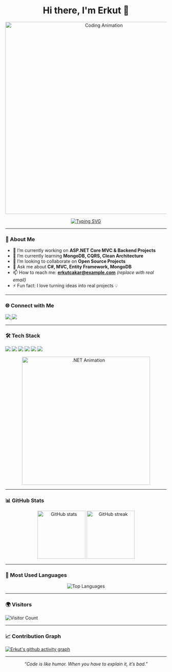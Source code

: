 <h1 align="center">Hi there, I'm Erkut 👋</h1>

<!-- Hareketli Banner -->
<p align="center">
  <img src="https://media.giphy.com/media/qgQUggAC3Pfv687qPC/giphy.gif" width="600" alt="Coding Animation" />
</p>

<!-- Yazı Animasyonu -->
<p align="center">
  <a href="https://github.com/erkutcakar-dev">
    <img src="https://readme-typing-svg.demolab.com?font=Fira+Code&size=24&duration=3000&pause=1000&color=00CFFF&center=true&vCenter=true&width=500&lines=.NET+Developer;C%23+%7C+ASP.NET+%7C+MVC;Backend+%26+Fullstack+Developer;Always+Learning+New+Techs" alt="Typing SVG" />
  </a>
</p>

---

### 🚀 About Me  
- 🔭 I’m currently working on **ASP.NET Core MVC & Backend Projects**  
- 🌱 I’m currently learning **MongoDB, CQRS, Clean Architecture**  
- 👯 I’m looking to collaborate on **Open Source Projects**  
- 💬 Ask me about **C#, MVC, Entity Framework, MongoDB**  
- 📫 How to reach me: **erkutcakar@example.com** *(replace with real email)*  
- ⚡ Fun fact: I love turning ideas into real projects 💡  

---

### 🌐 Connect with Me  

<p>
  <a href="https://www.linkedin.com/in/erkut-cakar/" target="_blank">
    <img src="https://img.shields.io/badge/LinkedIn-0A66C2?style=for-the-badge&logo=linkedin&logoColor=white" />
  </a>
  <a href="https://www.instagram.com/erkut.cakar/" target="_blank">
    <img src="https://img.shields.io/badge/Instagram-E4405F?style=for-the-badge&logo=instagram&logoColor=white" />
  </a>
</p>

---

### 🛠️ Tech Stack  

<p>
  <img src="https://img.shields.io/badge/C%23-239120?style=for-the-badge&logo=csharp&logoColor=white" />
  <img src="https://img.shields.io/badge/.NET-512BD4?style=for-the-badge&logo=dotnet&logoColor=white" />
  <img src="https://img.shields.io/badge/ASP.NET%20MVC-5C2D91?style=for-the-badge&logo=.net&logoColor=white" />
  <img src="https://img.shields.io/badge/Entity%20Framework-5C2D91?style=for-the-badge&logo=entity-framework&logoColor=white" />
  <img src="https://img.shields.io/badge/MongoDB-47A248?style=for-the-badge&logo=mongodb&logoColor=white" />
  <img src="https://img.shields.io/badge/SQL%20Server-CC2927?style=for-the-badge&logo=microsoftsqlserver&logoColor=white" />
</p>

<!-- .NET ile ilgili animasyon -->
<p align="center">
  <img src="https://media.giphy.com/media/TEnXkcsHrP4YedChhA/giphy.gif" width="400" alt=".NET Animation" />
</p>

---

### 📊 GitHub Stats  

<p align="center">
  <img src="https://github-readme-stats.vercel.app/api?username=erkutcakar-dev&show_icons=true&theme=tokyonight" alt="GitHub stats" height="150"/>
  <img src="https://github-readme-streak-stats.herokuapp.com/?user=erkutcakar-dev&theme=tokyonight" alt="GitHub streak" height="150"/>
</p>

---

### 📌 Most Used Languages  

<p align="center">
  <img src="https://github-readme-stats.vercel.app/api/top-langs/?username=erkutcakar-dev&layout=compact&theme=tokyonight" alt="Top Languages" />
</p>

---

### 🌍 Visitors  
![Visitor Count](https://komarev.com/ghpvc/?username=erkutcakar-dev&label=Profile%20Views&color=0e75b6&style=flat)

---

### 📈 Contribution Graph  
[![Erkut's github activity graph](https://github-readme-activity-graph.vercel.app/graph?username=erkutcakar-dev&theme=tokyo-night)](https://github.com/ashutosh00710/github-readme-activity-graph)

---

<p align="center">
  <i>“Code is like humor. When you have to explain it, it’s bad.”</i>
</p>
